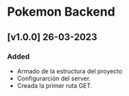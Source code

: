 # Pokemon Backend

## [v1.0.0] 26-03-2023

### Added

- Armado de la estructura del proyecto
- Configurarción del server.
- Creada la primer ruta GET.
